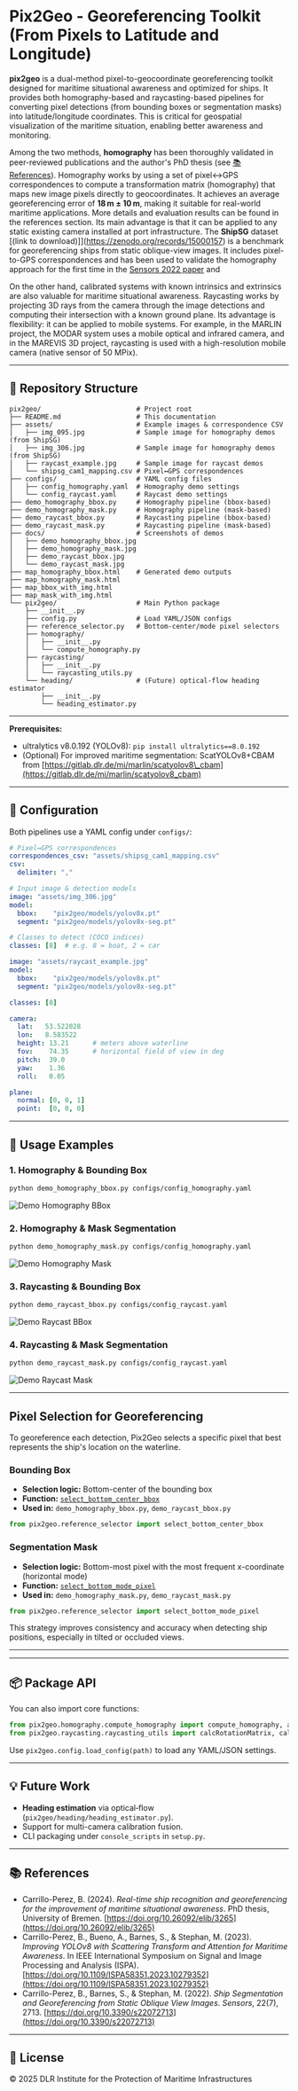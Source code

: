 # Pix2Geo - Georeferencing Toolkit (From Pixels to Latitude and Longitude)

**pix2geo** is a dual-method pixel-to-geocoordinate georeferencing toolkit designed for maritime situational awareness and optimized for ships. It provides both homography-based and raycasting-based pipelines for converting pixel detections (from bounding boxes or segmentation masks) into latitude/longitude coordinates. This is critical for geospatial visualization of the maritime situation, enabling better awareness and monitoring.

Among the two methods, **homography** has been thoroughly validated in peer-reviewed publications and the author's PhD thesis (see [📚 References](#-references)). Homography works by using a set of pixel↔GPS correspondences to compute a transformation matrix (homography) that maps new image pixels directly to geocoordinates. It achieves an average georeferencing error of **18 m ± 10 m**, making it suitable for real-world maritime applications. More details and evaluation results can be found in the references section. Its main advantage is that it can be applied to any static existing camera installed at port infrastructure.
The **ShipSG** dataset [(link to download)]](https://zenodo.org/records/15000157) is a benchmark for georeferencing ships from static oblique-view images. It includes pixel-to-GPS correspondences and has been used to validate the homography approach for the first time in the [Sensors 2022 paper](https://doi.org/10.3390/s22072713) and 

On the other hand, calibrated systems with known intrinsics and extrinsics are also valuable for maritime situational awareness. Raycasting works by projecting 3D rays from the camera through the image detections and computing their intersection with a known ground plane. Its advantage is flexibility: it can be applied to mobile systems. For example, in the MARLIN project, the MODAR system uses a mobile optical and infrared camera, and in the MAREVIS 3D project, raycasting is used with a high-resolution mobile camera (native sensor of 50 MPix).

---

## 📂 Repository Structure

```
pix2geo/                        # Project root
├── README.md                   # This documentation
├── assets/                     # Example images & correspondence CSV
│   ├── img_095.jpg             # Sample image for homography demos (from ShipSG)
│   ├── img_306.jpg             # Sample image for homography demos (from ShipSG)
│   ├── raycast_example.jpg     # Sample image for raycast demos
│   └── shipsg_cam1_mapping.csv # Pixel↔GPS correspondences
├── configs/                    # YAML config files
│   ├── config_homography.yaml  # Homography demo settings
│   └── config_raycast.yaml     # Raycast demo settings
├── demo_homography_bbox.py     # Homography pipeline (bbox-based)
├── demo_homography_mask.py     # Homography pipeline (mask-based)
├── demo_raycast_bbox.py        # Raycasting pipeline (bbox-based)
├── demo_raycast_mask.py        # Raycasting pipeline (mask-based)
├── docs/                       # Screenshots of demos
│   ├── demo_homography_bbox.jpg
│   ├── demo_homography_mask.jpg
│   ├── demo_raycast_bbox.jpg
│   └── demo_raycast_mask.jpg
├── map_homography_bbox.html    # Generated demo outputs
├── map_homography_mask.html
├── map_bbox_with_img.html
├── map_mask_with_img.html
└── pix2geo/                    # Main Python package
    ├── __init__.py
    ├── config.py               # Load YAML/JSON configs
    ├── reference_selector.py   # Bottom-center/mode pixel selectors
    ├── homography/
    │   ├── __init__.py
    │   └── compute_homography.py
    ├── raycasting/
    │   ├── __init__.py
    │   └── raycasting_utils.py
    └── heading/                # (Future) optical-flow heading estimator
        ├── __init__.py
        └── heading_estimator.py
```

---

**Prerequisites:**

- ultralytics v8.0.192 (YOLOv8): `pip install ultralytics==8.0.192`
- (Optional) For improved maritime segmentation: ScatYOLOv8+CBAM from [https://gitlab.dlr.de/mi/marlin/scatyolov8\_cbam](https://gitlab.dlr.de/mi/marlin/scatyolov8_cbam)

---

## 🔧 Configuration

Both pipelines use a YAML config under `configs/`:

```yaml
# Pixel↔GPS correspondences
correspondences_csv: "assets/shipsg_cam1_mapping.csv"
csv:
  delimiter: ","

# Input image & detection models
image: "assets/img_306.jpg"
model:
  bbox:    "pix2geo/models/yolov8x.pt"
  segment: "pix2geo/models/yolov8x-seg.pt"

# Classes to detect (COCO indices)
classes: [8]  # e.g. 8 = boat, 2 = car
```

```yaml
image: "assets/raycast_example.jpg"
model:
  bbox:    "pix2geo/models/yolov8x.pt"
  segment: "pix2geo/models/yolov8x-seg.pt"

classes: [8]

camera:
  lat:   53.522028
  lon:   8.583522
  height: 13.21      # meters above waterline
  fov:    74.35      # horizontal field of view in deg
  pitch:  39.0
  yaw:    1.36
  roll:   0.05

plane:
  normal: [0, 0, 1]
  point:  [0, 0, 0]
```

---

## 🚀 Usage Examples

### 1. Homography & Bounding Box

```bash
python demo_homography_bbox.py configs/config_homography.yaml
```
![Demo Homography BBox](docs/demo_homography_bbox.jpg)



### 2. Homography & Mask Segmentation

```bash
python demo_homography_mask.py configs/config_homography.yaml
```
![Demo Homography Mask](docs/demo_homography_mask.jpg)


### 3. Raycasting & Bounding Box

```bash
python demo_raycast_bbox.py configs/config_raycast.yaml
```
![Demo Raycast BBox](docs/demo_raycast_bbox.jpg)


### 4. Raycasting & Mask Segmentation

```bash
python demo_raycast_mask.py configs/config_raycast.yaml
```
![Demo Raycast Mask](docs/demo_raycast_mask.jpg)


---

## Pixel Selection for Georeferencing

To georeference each detection, Pix2Geo selects a specific pixel that best represents the ship's location on the waterline.

### Bounding Box

- **Selection logic:** Bottom-center of the bounding box
- **Function:** [`select_bottom_center_bbox`](pix2geo/reference_selector.py)
- **Used in:** `demo_homography_bbox.py`, `demo_raycast_bbox.py`

```python
from pix2geo.reference_selector import select_bottom_center_bbox
```

### Segmentation Mask

- **Selection logic:** Bottom-most pixel with the most frequent x-coordinate (horizontal mode)
- **Function:** [`select_bottom_mode_pixel`](pix2geo/reference_selector.py)
- **Used in:** `demo_homography_mask.py`, `demo_raycast_mask.py`

```python
from pix2geo.reference_selector import select_bottom_mode_pixel
```

This strategy improves consistency and accuracy when detecting ship positions, especially in tilted or occluded views.

---


---

## 📦 Package API

You can also import core functions:

```python
from pix2geo.homography.compute_homography import compute_homography, apply_homography
from pix2geo.raycasting.raycasting_utils import calcRotationMatrix, calcCameraRay, intersectPlane
```

Use `pix2geo.config.load_config(path)` to load any YAML/JSON settings.

---

## 💡 Future Work

- **Heading estimation** via optical‑flow (`pix2geo/heading/heading_estimator.py`).
- Support for multi-camera calibration fusion.
- CLI packaging under `console_scripts` in `setup.py`.

---

## 📚 References

- Carrillo-Perez, B. (2024). *Real-time ship recognition and georeferencing for the improvement of maritime situational awareness*. PhD thesis, University of Bremen. [https://doi.org/10.26092/elib/3265](https://doi.org/10.26092/elib/3265)
- Carrillo-Perez, B., Bueno, A., Barnes, S., & Stephan, M. (2023). *Improving YOLOv8 with Scattering Transform and Attention for Maritime Awareness*. In IEEE International Symposium on Signal and Image Processing and Analysis (ISPA). [https://doi.org/10.1109/ISPA58351.2023.10279352](https://doi.org/10.1109/ISPA58351.2023.10279352)
- Carrillo-Perez, B., Barnes, S., & Stephan, M. (2022). *Ship Segmentation and Georeferencing from Static Oblique View Images*. *Sensors*, 22(7), 2713. [https://doi.org/10.3390/s22072713](https://doi.org/10.3390/s22072713)

---

## 📄 License

© 2025 DLR Institute for the Protection of Maritime Infrastructures

